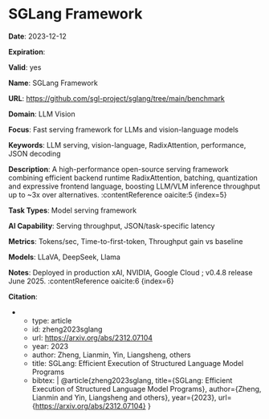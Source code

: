 # SGLang Framework

**Date**: 2023-12-12

**Expiration**: 

**Valid**: yes

**Name**: SGLang Framework

**URL**: https://github.com/sgl-project/sglang/tree/main/benchmark

**Domain**: LLM Vision

**Focus**: Fast serving framework for LLMs and vision-language models

**Keywords**: LLM serving, vision-language, RadixAttention, performance, JSON decoding

**Description**: A high-performance open-source serving framework combining efficient backend runtime  RadixAttention, batching, quantization  and expressive frontend language, boosting LLM/VLM inference throughput up to ~3x over alternatives. :contentReference oaicite:5 {index=5} 

**Task Types**: Model serving framework

**AI Capability**: Serving throughput, JSON/task-specific latency

**Metrics**: Tokens/sec, Time-to-first-token, Throughput gain vs baseline

**Models**: LLaVA, DeepSeek, Llama

**Notes**: Deployed in production  xAI, NVIDIA, Google Cloud ; v0.4.8 release June 2025. :contentReference oaicite:6 {index=6}

**Citation**:

-
  - type: article
  - id: zheng2023sglang
  - url: https://arxiv.org/abs/2312.07104
  - year: 2023
  - author: Zheng, Lianmin, Yin, Liangsheng, others
  - title: SGLang: Efficient Execution of Structured Language Model Programs
  - bibtex: |
      @article{zheng2023sglang,
        title={SGLang: Efficient Execution of Structured Language Model Programs},
        author={Zheng, Lianmin and Yin, Liangsheng and others},
        year={2023},
        url={https://arxiv.org/abs/2312.07104}
      }

